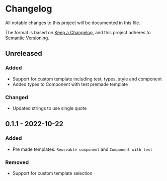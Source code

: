 # Changelog

All notable changes to this project will be documented in this file.

The format is based on [Keep a Changelog](https://keepachangelog.com/en/1.0.0/),
and this project adheres to [Semantic Versioning](https://semver.org/spec/v2.0.0.html).

## Unreleased

### Added

- Support for custom template including test, types, style and component
- Added types to Component with test premade template

### Changed

- Updated strings to use single quote

## 0.1.1 - 2022-10-22

### Added

- Pre made templates: `Reuseable component` and `Component with test`

### Removed

- Support for custom template selection
